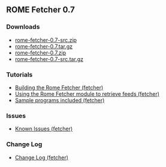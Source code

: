 ## ROME Fetcher 0.7

### Downloads

-   [rome-fetcher-0.7-src.zip](./rome-fetcher-0.7-src.zip)
-   [rome-fetcher-0.7.tar.gz](./rome-fetcher-0.7.tar.gz)
-   [rome-fetcher-0.7.zip](./rome-fetcher-0.7.zip)
-   [rome-fetcher-0.7-src.tar.gz](./rome-fetcher-0.7-src.tar.gz)

### Tutorials

-   [Building the Rome Fetcher
    (fetcher)](../BuildingTheRomeFetcher.html)
-   [Using the Rome Fetcher module to retrieve feeds
    (fetcher)](../UsingTheRomeFetcherModuleToRetrieveFeeds.html)
-   [Sample programs included (fetcher)](../SampleProgramsIncluded.html)

### Issues

-   [Known Issues (fetcher)](../KnownIssues.html)

### Change Log

-   [Change Log (fetcher)](../ChangeLog.html)
